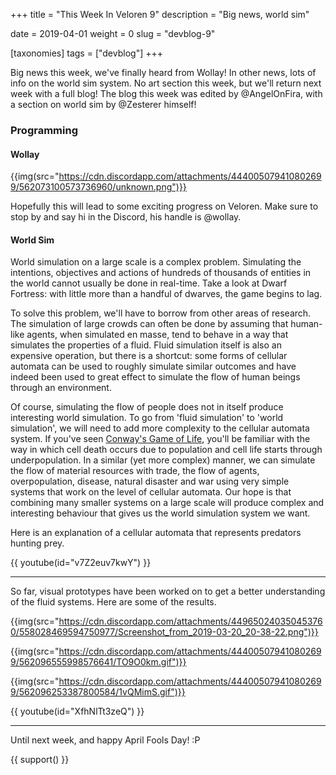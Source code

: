 +++
title = "This Week In Veloren 9"
description = "Big news, world sim"

date = 2019-04-01
weight = 0
slug = "devblog-9"

[taxonomies]
tags = ["devblog"]
+++

Big news this week, we've finally heard from Wollay! In other news, lots of info on the world sim system. No art section this week, but we'll return next week with a full blog! The blog this week was edited by @AngelOnFira, with a section on world sim by @Zesterer himself!

### Programming

#### Wollay

{{img(src="https://cdn.discordapp.com/attachments/444005079410802699/562073100573736960/unknown.png")}}

Hopefully this will lead to some exciting progress on Veloren. Make sure to stop by and say hi in the Discord, his handle is @wollay.

#### World Sim

World simulation on a large scale is a complex problem. Simulating the intentions, objectives and actions of hundreds of thousands of entities in the world cannot usually be done in real-time. Take a look at Dwarf Fortress: with little more than a handful of dwarves, the game begins to lag.

To solve this problem, we'll have to borrow from other areas of research. The simulation of large crowds can often be done by assuming that human-like agents, when simulated en masse, tend to behave in a way that simulates the properties of a fluid. Fluid simulation itself is also an expensive operation, but there is a shortcut: some forms of cellular automata can be used to roughly simulate similar outcomes and have indeed been used to great effect to simulate the flow of human beings through an environment.

Of course, simulating the flow of people does not in itself produce interesting world simulation. To go from 'fluid simulation' to 'world simulation', we will need to add more complexity to the cellular automata system. If you've seen [Conway's Game of Life](https://bitstorm.org/gameoflife/), you'll be familiar with the way in which cell death occurs due to population and cell life starts through underpopulation. In a similar (yet more complex) manner, we can simulate the flow of material resources with trade, the flow of agents, overpopulation, disease, natural disaster and war using very simple systems that work on the level of cellular automata. Our hope is that combining many smaller systems on a large scale will produce complex and interesting behaviour that gives us the world simulation system we want.

Here is an explanation of a cellular automata that represents predators hunting prey.

{{ youtube(id="v7Z2euv7kwY") }}

<hr>

So far, visual prototypes have been worked on to get a better understanding of the fluid systems. Here are some of the results.

{{img(src="https://cdn.discordapp.com/attachments/449650240350453760/558028469594750977/Screenshot_from_2019-03-20_20-38-22.png")}}

{{img(src="https://cdn.discordapp.com/attachments/444005079410802699/562096555998576641/TO9O0km.gif")}}

{{img(src="https://cdn.discordapp.com/attachments/444005079410802699/562096253387800584/1vQMimS.gif")}}

{{ youtube(id="XfhNlTt3zeQ") }}

<hr>

Until next week, and happy April Fools Day! :P

{{ support() }}

